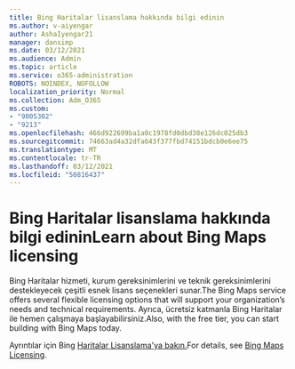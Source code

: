 ```yaml
---
title: Bing Haritalar lisanslama hakkında bilgi edinin
ms.author: v-aiyengar
author: AshaIyengar21
manager: dansimp
ms.date: 03/12/2021
ms.audience: Admin
ms.topic: article
ms.service: o365-administration
ROBOTS: NOINDEX, NOFOLLOW
localization_priority: Normal
ms.collection: Adm_O365
ms.custom:
- "9005302"
- "9213"
ms.openlocfilehash: 466d922699ba1a0c1978fd0dbd38e126dc025db3
ms.sourcegitcommit: 74663ad4a32dfa643f377fbd74151bdcb0e6ee75
ms.translationtype: MT
ms.contentlocale: tr-TR
ms.lasthandoff: 03/12/2021
ms.locfileid: "50816437"
---
```

# <a name="learn-about-bing-maps-licensing"></a><span data-ttu-id="3639a-102">Bing Haritalar lisanslama hakkında bilgi edinin</span><span class="sxs-lookup"><span data-stu-id="3639a-102">Learn about Bing Maps licensing</span></span>

<span data-ttu-id="3639a-103">Bing Haritalar hizmeti, kurum gereksinimlerini ve teknik gereksinimlerini destekleyecek çeşitli esnek lisans seçenekleri sunar.</span><span class="sxs-lookup"><span data-stu-id="3639a-103">The Bing Maps service offers several flexible licensing options that will support your organization’s needs and technical requirements.</span></span> <span data-ttu-id="3639a-104">Ayrıca, ücretsiz katmanla Bing Haritalar ile hemen çalışmaya başlayabilirsiniz.</span><span class="sxs-lookup"><span data-stu-id="3639a-104">Also, with the free tier, you can start building with Bing Maps today.</span></span>

<span data-ttu-id="3639a-105">Ayrıntılar için Bing [Haritalar Lisanslama'ya bakın.](https://go.microsoft.com/fwlink/?linkid=2150203)</span><span class="sxs-lookup"><span data-stu-id="3639a-105">For details, see [Bing Maps Licensing](https://go.microsoft.com/fwlink/?linkid=2150203).</span></span>

